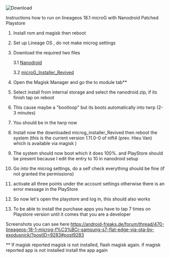 ![Download](https://user-images.githubusercontent.com/24758741/114311822-97877e80-9af0-11eb-9455-6c300e30a8b3.png)



Instructions how to run on lineageos 18.1 microG with Nanodroid Patched Playstore

1. Install rom and magisk then reboot

2. Set up Lineage OS , do not make microg settings

3. Download the required two files 

    3.1 [Nanodroid](https://github.com/los-legacy/Troubleshooting/releases/download/v1.0/nanodroid.patched.playstore.only.zip)

    3.2 [microG_Installer_Revived](https://github.com/los-legacy/Troubleshooting/releases/download/v1.0/microG_Installer_Revived-Revived_1.11.0-0.11100.zip/)

4. Open the Magisk Manager and go the to module tab**

5. Select install from internal storage and select the nanodroid.zip, if its finish tap on reboot

6. This cause maybe a "bootloop" but its boots automatically into twrp (2-3 minutes)

7. You should be in the twrp now

8. Install now the downloaded microg_installer_Revived then reboot the system 
(this is the current version 1.11.0-0 of nift4 (prev. Hieu Van) which is available via magisk )

9. The system should now boot which it does 100%. 
and PlayStore should be present because I edit the entry to 10 in nanodroid setup

10. Go into the microg settings, do a self check everything should be fine (if not granted the permissions)

11. activate all three points under the account settings otherwise there is an error message in the PlayStore

12. So now let's open the playstore and log in, this should also works

13. To be able to install the purchase apps you have to tap 7 times on Playstore version until it comes that you are a developer

Screenshots you can see here 
https://android-freaks.de/forum/thread/470-lineageos-18-1-microg-f%C3%BCr-samsung-s7-flat-edge-via-ota-by-exodusnick/?postID=9283#post9283

** If magisk reported magisk is not installed, flash magisk again. 
if magisk reported app is not installed install the app again
